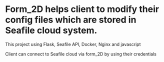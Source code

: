 <h1>Form_2D helps client to modify their config files which are stored in Seafile cloud system.</h1>
<p>This project using Flask, Seafile API, Docker, Nginx and javascript</p>
<p>Client can connect to Seafile cloud via form_2D by using their credentials</p>
